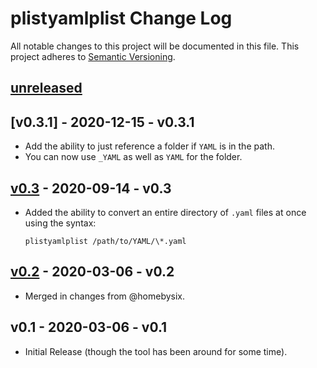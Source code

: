 # plistyamlplist Change Log

All notable changes to this project will be documented in this file. This project adheres to [Semantic Versioning](http://semver.org/).

## [unreleased]

## [v0.3.1] - 2020-12-15 - v0.3.1

- Add the ability to just reference a folder if `YAML` is in the path.
- You can now use `_YAML` as well as `YAML` for the folder.

## [v0.3] - 2020-09-14 - v0.3

- Added the ability to convert an entire directory of `.yaml` files at once using the syntax:

  ```
  plistyamlplist /path/to/YAML/\*.yaml
  ```

## [v0.2] - 2020-03-06 - v0.2

- Merged in changes from @homebysix.

## v0.1 - 2020-03-06 - v0.1

- Initial Release (though the tool has been around for some time).

[unreleased]: https://github.com/grahampugh/plist-yaml-plist/compare/v0.3...HEAD
[v0.3]: https://github.com/grahampugh/plist-yaml-plist/compare/v0.2...v0.3
[v0.2]: https://github.com/grahampugh/plist-yaml-plist/compare/v0.1...v0.2
